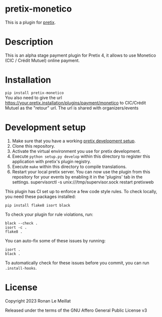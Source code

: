 # pretix-monetico
This is a plugin for [pretix](https://github.com/pretix/pretix).

# Description

This is an alpha stage payment plugin for Pretix 4, it allows to use
Monetico (CIC / Crédit Mutuel) online payment. 

# Installation
`pip install pretix-monetico`  
You also need to give the url https://your.pretix.installation/plugins/payment/monetico to CIC/Crédit Mutuel as the "retour" url.
The url is shared with organizers/events


# Development setup

1.  Make sure that you have a working [pretix development
    setup](https://docs.pretix.eu/en/latest/development/setup.html).
2.  Clone this repository.
3.  Activate the virtual environment you use for pretix development.
4.  Execute `python setup.py develop` within this directory to register
    this application with pretix\'s plugin registry.
5.  Execute `make` within this directory to compile translations.
6.  Restart your local pretix server. You can now use the plugin from
    this repository for your events by enabling it in the \'plugins\'
    tab in the settings. supervisorctl -s unix:///tmp/supervisor.sock
    restart pretixweb

This plugin has CI set up to enforce a few code style rules. To check
locally, you need these packages installed:

    pip install flake8 isort black

To check your plugin for rule violations, run:

    black --check .
    isort -c .
    flake8 .

You can auto-fix some of these issues by running:

    isort .
    black .

To automatically check for these issues before you commit, you can run
`.install-hooks`.

# License

Copyright 2023 Ronan Le Meillat

Released under the terms of the GNU Affero General Public License v3